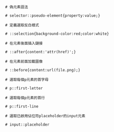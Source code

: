 ```
# 偽元素語法

# selector::pseudo-element{property:value;}
```

```
# 定義選取反白樣式

# ::selection{background-color:red;color:white}
```

```
# 在元素後面插入鏈接

# ::after{content:'attr(href)';}
```

```
# 在元素前面加載圖像

# ::before{content:url(file.png);}
```

```
# 選取每個p元素的首字母

# p::first-letter
```

```
# 選取每個p元素的首行

# p::first-line
```

```
# 選取已啟用佔位符placeholder的input元素

# input::placeholder
```